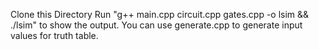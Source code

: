 Clone this Directory
Run "g++ main.cpp circuit.cpp gates.cpp -o lsim && ./lsim" to show the output.
You can use generate.cpp to generate input values for truth table.
